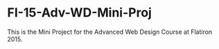 # FI-15-Adv-WD-Mini-Proj
This is the Mini Project for the Advanced Web Design Course at Flatiron 2015.
